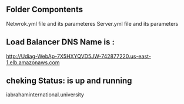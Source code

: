 ## Folder Compontents 
Netwrok.yml file and its parameteres 
Server.yml file and its parameters 

##  Load Balancer DNS Name is : 

http://Udiag-WebAp-7X5HXYQVD5JW-742877220.us-east-1.elb.amazonaws.com

## cheking Status:  is up and running 
iabrahaminternational.university